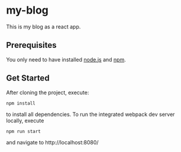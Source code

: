 # my-blog

This is my blog as a react app.

## Prerequisites

You only need to have installed [node.js](https://nodejs.org/en/) and [npm](https://www.npmjs.com/).

## Get Started

After cloning the project, execute:
```
npm install
```
to install all dependencies.
To run the integrated webpack dev server locally, execute 
```
npm run start
```
and navigate to http://localhost:8080/

